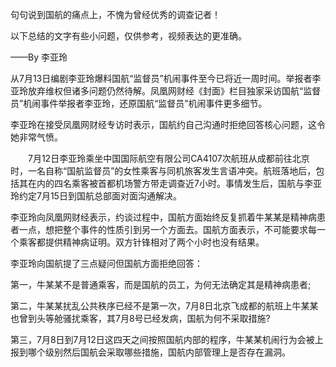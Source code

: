 句句说到国航的痛点上，不愧为曾经优秀的调查记者！

以下总结的文字有些小问题，仅供参考，视频表达的更准确。

——By 李亚玲


从7月13日编剧李亚玲爆料国航“监督员”机闹事件至今已将近一周时间。举报者李亚玲放弃维权但诸多问题仍然待解。凤凰网财经《封面》栏目独家采访国航“监督员”机闹事件举报者李亚玲，还原国航“监督员”机闹事件更多细节。

李亚玲在接受凤凰网财经专访时表示，国航约自己沟通时拒绝回答核心问题，这令她非常气愤。

　　7月12日李亚玲乘坐中国国际航空有限公司CA4107次航班从成都前往北京时，一名自称“国航监督员”的女性乘客与同机旅客发生言语冲突。航班落地后，包括其在内的四名乘客被首都机场警方带走调查近7小时。事情发生后，国航与李亚玲约定7月15日到国航总部面对面沟通解决。

李亚玲向凤凰网财经表示，约谈过程中，国航方面始终反复抓着牛某某是精神病患者一点，想把整个事件的性质引到另一个方面去。国航方面表示，不可能要求每一个乘客都提供精神病证明。双方针锋相对了两个小时也没有结果。

李亚玲向国航提了三点疑问但国航方面拒绝回答：

第一，牛某某不是普通乘客，而是国航的员工，为何无法确定其是精神病患者;

第二，牛某某扰乱公共秩序已经不是第一次，7月8日北京飞成都的航班上牛某某也曾到头等舱骚扰乘客，其7月8号已经发病，国航为何不采取措施?

第三，7月8日到7月12日这四天之间按照国航内部的程序，牛某某机闹行为会被上报到哪个级别然后国航会采取哪些措施，国航内部管理上是否存在漏洞。
